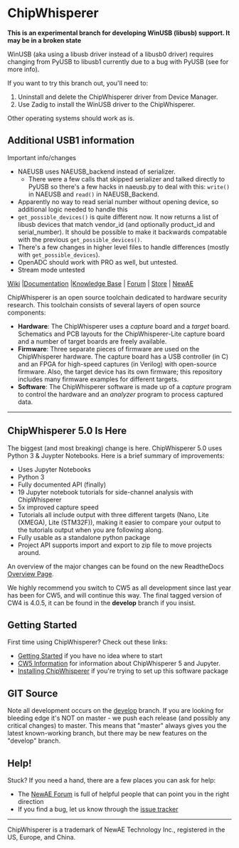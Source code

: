 # ChipWhisperer

**This is an experimental branch for developing WinUSB (libusb) support. It may be in a broken state**

WinUSB (aka using a libusb driver instead of a libusb0 driver) requires changing from PyUSB to libusb1 currently due to a bug with PyUSB (see  for more info).

If you want to try this branch out, you'll need to:

1. Uninstall and delete the ChipWhisperer driver from Device Manager.
1. Use Zadig to install the WinUSB driver to the ChipWhisperer.

Other operating systems should work as is.

## Additional USB1 information

Important info/changes

* NAEUSB uses NAEUSB_backend instead of serializer.
    * There were a few calls that skipped serializer and talked directly to PyUSB so there's a few hacks in naeusb.py to deal with this: `write()` in NAEUSB and `read()` in NAEUSB_Backend.
* Apparently no way to read serial number without opening device, so additional logic needed to handle this
* `get_possible_devices()` is quite different now. It now returns a list of libusb devices that match vendor_id (and optionally product_id and serial_number). It should be possible to make it backwards compatable with the previous `get_possible_devices()`.
* There's a few changes in higher level files to handle differences (mostly with `get_possible_devices`).
* OpenADC should work with PRO as well, but untested.
* Stream mode untested

[Wiki](https://wiki.newae.com/V5:Main_Page) |[Documentation](https://chipwhisperer.readthedocs.io) |[Knowledge Base](https://wiki.newae.com/Category:Knowledge_Base) | [Forum](http://www.newae.com/forum) | [Store](https://store.newae.com) | [NewAE](http://newae.com)

ChipWhisperer is an open source toolchain dedicated to hardware security research. This toolchain consists of several layers of open source components:
* __Hardware__: The ChipWhisperer uses a _capture_ board and a _target_ board. Schematics and PCB layouts for the ChipWhisperer-Lite capture board and a number of target boards are freely available.
* __Firmware__: Three separate pieces of firmware are used on the ChipWhisperer hardware. The capture board has a USB controller (in C) and an FPGA for high-speed captures (in Verilog) with open-source firmware. Also, the target device has its own firmware; this repository includes many firmware examples for different targets.
* __Software__: The ChipWhisperer software is made up of a _capture_ program to control the hardware and an _analyzer_ program to process captured data.

---

## ChipWhisperer 5.0 Is Here

The biggest (and most breaking) change is here. ChipWhisperer 5.0 uses Python 3 & Juypter Notebooks. Here is a brief summary of improvements:

* Uses Jupyter Notebooks
* Python 3
* Fully documented API (finally)
* 19 Jupyter notebook tutorials for side-channel analysis with ChipWhisperer
* 5x improved capture speed
* Tutorials all include output with three different targets (Nano, Lite (XMEGA), Lite (STM32F)), making it easier to compare your output to the tutorials output when you are following along.
* Fully usable as a standalone python package
* Project API supports import and export to zip file to move projects around.

An overview of the major changes can be found on the new ReadtheDocs [Overview Page](https://chipwhisperer.readthedocs.io/en/latest/getting-started.html).

We highly recommend you switch to CW5 as all development since last year has been for CW5, and will continue this way. The final tagged version of CW4 is 4.0.5, it can be found in the **develop** branch if you insist.

## Getting Started
First time using ChipWhisperer? Check out these links:
* [Getting Started](https://wiki.newae.com/V5:Getting_Started) if you have no idea where to start
* [CW5 Information](https://wiki.newae.com/CW5) for information about ChipWhisperer 5 and Jupyter.
* [Installing ChipWhisperer](https://chipwhisperer.readthedocs.io/en/latest/installing.html) if you're trying to set up this software package

## GIT Source
Note all development occurs on the [develop](https://github.com/newaetech/chipwhisperer/tree/develop) branch. If you are looking for bleeding edge it's NOT on master - we push each release (and possibly any critical changes) to master. This means that "master" always gives you the latest known-working branch, but there may be new features on the "develop" branch.

## Help!
Stuck? If you need a hand, there are a few places you can ask for help:
* The [NewAE Forum](https://www.newae.com/forum/) is full of helpful people that can point you in the right direction
* If you find a bug, let us know through the [issue tracker](https://github.com/newaetech/chipwhisperer/issues)

---

ChipWhisperer is a trademark of NewAE Technology Inc., registered in the US, Europe, and China.

